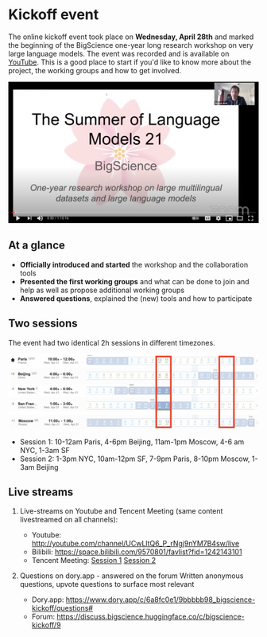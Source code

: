 # Kickoff event

The online kickoff event took place on **Wednesday, April 28th** and marked the beginning of the BigScience one-year long research workshop on very large language models. The event was recorded and is available on [YouTube](https://www.youtube.com/watch?v=TMBcm0TByF4). This is a good place to start if you'd like to know more about the project, the working groups and how to get involved.

![](uploads/images/bigscience_YT_screenshot.png)

## At a glance

*   **Officially introduced and started** the workshop and the collaboration tools
*   **Presented the first working groups** and what can be done to join and help as well as propose additional working groups
*   **Answered questions**, explained the (new) tools and how to participate

## Two sessions

The event had two identical 2h sessions in different timezones.

![schedule](uploads/images/schedule.png "schedule")

- Session 1: 10-12am Paris, 4-6pm Beijing, 11am-1pm Moscow, 4-6 am NYC, 1-3am SF
- Session 2: 1-3pm NYC, 10am-12pm SF, 7-9pm Paris, 8-10pm Moscow, 1-3am Beijing

## Live streams

1. Live-streams on Youtube and Tencent Meeting (same content livestreamed on all channels):
    - Youtube: http://youtube.com/channel/UCwLltQ6_P_rNgj9nYM7B4sw/live
    - Bilibili: https://space.bilibili.com/9570801/favlist?fid=1242143101
    - Tencent Meeting: [Session 1](https://meeting.tencent.com/s/jrZd4hEq5k2V) [Session 2](https://meeting.tencent.com/s/JGBUgYP1gK7K)

2. Questions on dory.app - answered on the forum
    Written anonymous questions, upvote questions to surface most relevant
    - Dory.app: https://www.dory.app/c/6a8fc0e1/9bbbbb98_bigscience-kickoff/questions#
    - Forum: https://discuss.bigscience.huggingface.co/c/bigscience-kickoff/9 
